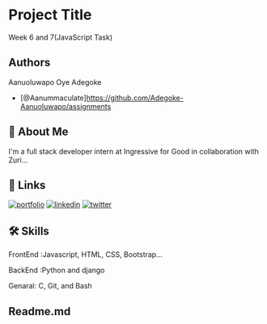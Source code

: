 
# Project Title

Week 6 and 7(JavaScript Task)

## Authors
Aanuoluwapo Oye Adegoke
- [@Aanummaculate]https://github.com/Adegoke-Aanuoluwapo/assignments


## 🚀 About Me
I'm a full stack developer intern at Ingressive for Good in collaboration with Zuri...


## 🔗 Links
[![portfolio](https://img.shields.igo=ko-fi&logoColor=white)](https://katherineoelsner.com/)
[![linkedin](https://img.shields.io/badge/linkedin-0A66C2?style=for-the-badge&logo=linkedin&logoColor=white)](https://www.linkedin.com/)
[![twitter](https://img.shields.io/badge/twitter-1DA1F2?style=for-the-badge&logo=twitter&logoColor=white)](https://twitter.com/)


## 🛠 Skills
FrontEnd :Javascript, HTML, CSS, Bootstrap...

BackEnd :Python and django

Genaral: C, Git, and Bash

## Readme.md